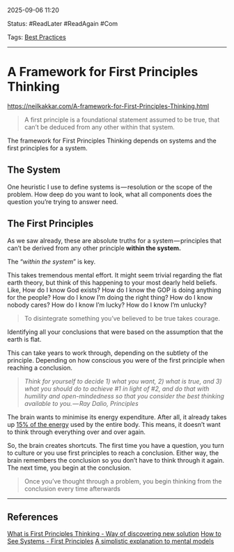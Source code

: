 
2025-09-06 11:20

Status: #ReadLater #ReadAgain #Com

Tags: [Best Practices](../../3%20-%20Tags/Best%20Practices.md) 

---
# A Framework for First Principles Thinking
https://neilkakkar.com/A-framework-for-First-Principles-Thinking.html

> A first principle is a foundational statement assumed to be true, that can’t be deduced from any other within that system.

The framework for First Principles Thinking depends on systems and the first principles for a system.

## The System

One heuristic I use to define systems is — resolution or the scope of the problem. How deep do you want to look, what all components does the question you’re trying to answer need.


## The First Principles

As we saw already, these are absolute truths for a system — principles that can’t be derived from any other principle **within the system.**

The “_within the system_” is key.

This takes tremendous mental effort. It might seem trivial regarding the flat earth theory, but think of this happening to your most dearly held beliefs. Like, How do I know God exists? How do I know the GOP is doing anything for the people? How do I know I’m doing the right thing? How do I know nobody cares? How do I know I’m lucky? How do I know I’m unlucky?

> To disintegrate something you’ve believed to be true takes courage.

Identifying all your conclusions that were based on the assumption that the earth is flat.

This can take years to work through, depending on the subtlety of the principle. Depending on how conscious you were of the first principle when reaching a conclusion.

> _Think for yourself to decide 1) what you want, 2) what is true, and 3) what you should do to achieve #1 in light of #2, and do that with humility and open-mindedness so that you consider the best thinking available to you. — Ray Dalio, Principles_

The brain wants to minimise its energy expenditure. After all, it already takes up [15% of the energy](https://www.ncbi.nlm.nih.gov/pubmed/3516137) used by the entire body. This means, it doesn’t want to think through everything over and over again.

So, the brain creates shortcuts. The first time you have a question, you turn to culture or you use first principles to reach a conclusion. Either way, the brain remembers the conclusion so you don’t have to think through it again. The next time, you begin at the conclusion.

> Once you’ve thought through a problem, you begin thinking from the conclusion every time afterwards





---
## References

[What is First Principles Thinking - Way of discovering new solution](What%20is%20First%20Principles%20Thinking%20-%20Way%20of%20discovering%20new%20solution.md)
[How to See Systems - First Principles](How%20to%20See%20Systems%20-%20First%20Principles.md)
[A simplistic explanation to mental models](A%20simplistic%20explanation%20to%20mental%20models.md)